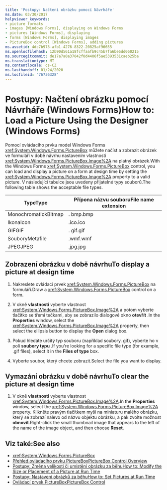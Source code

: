 ```yaml
---
title: 'Postupy: Načtení obrázku pomocí Návrháře'
ms.date: 03/30/2017
helpviewer_keywords:
- picture formats
- images [Windows Forms], displaying on Windows Forms
- pictures [Windows Forms], displaying
- forms [Windows Forms], displaying images
- PictureBox control [Windows Forms], adding pictures
ms.assetid: 4dc7b973-afb1-4276-8322-20825af96655
ms.openlocfilehash: 12b90d561a18fcffaafb9c45b7fa6be6dd060215
ms.sourcegitcommit: de17a7a0a37042f0d4406f5ae5393531caeb25ba
ms.translationtype: MT
ms.contentlocale: cs-CZ
ms.lasthandoff: 01/24/2020
ms.locfileid: "76736328"
---
```

# <a name="how-to-load-a-picture-using-the-designer-windows-forms"></a><span data-ttu-id="31780-102">Postupy: Načtení obrázku pomocí Návrháře (Windows Forms)</span><span class="sxs-lookup"><span data-stu-id="31780-102">How to: Load a Picture Using the Designer (Windows Forms)</span></span>

<span data-ttu-id="31780-103">Pomocí ovládacího prvku model Windows Forms <xref:System.Windows.Forms.PictureBox> můžete načíst a zobrazit obrázek ve formuláři v době návrhu nastavením vlastnosti <xref:System.Windows.Forms.PictureBox.Image%2A> na platný obrázek.</span><span class="sxs-lookup"><span data-stu-id="31780-103">With the Windows Forms <xref:System.Windows.Forms.PictureBox> control, you can load and display a picture on a form at design time by setting the <xref:System.Windows.Forms.PictureBox.Image%2A> property to a valid picture.</span></span> <span data-ttu-id="31780-104">V následující tabulce jsou uvedeny přijatelné typy souborů.</span><span class="sxs-lookup"><span data-stu-id="31780-104">The following table shows the acceptable file types.</span></span>

|<span data-ttu-id="31780-105">Type</span><span class="sxs-lookup"><span data-stu-id="31780-105">Type</span></span>|<span data-ttu-id="31780-106">Přípona názvu souboru</span><span class="sxs-lookup"><span data-stu-id="31780-106">File name extension</span></span>|
|---|---|
|<span data-ttu-id="31780-107">Monochromatick</span><span class="sxs-lookup"><span data-stu-id="31780-107">Bitmap</span></span>|<span data-ttu-id="31780-108">. bmp</span><span class="sxs-lookup"><span data-stu-id="31780-108">.bmp</span></span>|
|<span data-ttu-id="31780-109">Ikona</span><span class="sxs-lookup"><span data-stu-id="31780-109">Icon</span></span>|<span data-ttu-id="31780-110">.ico</span><span class="sxs-lookup"><span data-stu-id="31780-110">.ico</span></span>|
|<span data-ttu-id="31780-111">GIF</span><span class="sxs-lookup"><span data-stu-id="31780-111">GIF</span></span>|<span data-ttu-id="31780-112">. gif</span><span class="sxs-lookup"><span data-stu-id="31780-112">.gif</span></span>|
|<span data-ttu-id="31780-113">Soubory</span><span class="sxs-lookup"><span data-stu-id="31780-113">Metafile</span></span>|<span data-ttu-id="31780-114">.wmf</span><span class="sxs-lookup"><span data-stu-id="31780-114">.wmf</span></span>|
|<span data-ttu-id="31780-115">JPEG</span><span class="sxs-lookup"><span data-stu-id="31780-115">JPEG</span></span>|<span data-ttu-id="31780-116">.jpg</span><span class="sxs-lookup"><span data-stu-id="31780-116">.jpg</span></span>|

## <a name="to-display-a-picture-at-design-time"></a><span data-ttu-id="31780-117">Zobrazení obrázku v době návrhu</span><span class="sxs-lookup"><span data-stu-id="31780-117">To display a picture at design time</span></span>

1. <span data-ttu-id="31780-118">Nakreslete ovládací prvek <xref:System.Windows.Forms.PictureBox> na formuláři.</span><span class="sxs-lookup"><span data-stu-id="31780-118">Draw a <xref:System.Windows.Forms.PictureBox> control on a form.</span></span>

2. <span data-ttu-id="31780-119">V okně **vlastnosti** vyberte vlastnost <xref:System.Windows.Forms.PictureBox.Image%2A> a potom vyberte tlačítko se třemi tečkami, aby se zobrazilo dialogové okno **otevřít** .</span><span class="sxs-lookup"><span data-stu-id="31780-119">In the **Properties** window, select the <xref:System.Windows.Forms.PictureBox.Image%2A> property, then select the ellipsis button to display the **Open** dialog box.</span></span>

3. <span data-ttu-id="31780-120">Pokud hledáte určitý typ souboru (například soubory. gif), vyberte ho v poli **soubory typu** .</span><span class="sxs-lookup"><span data-stu-id="31780-120">If you're looking for a specific file type (for example, .gif files), select it in the **Files of type** box.</span></span>

4. <span data-ttu-id="31780-121">Vyberte soubor, který chcete zobrazit.</span><span class="sxs-lookup"><span data-stu-id="31780-121">Select the file you want to display.</span></span>

## <a name="to-clear-the-picture-at-design-time"></a><span data-ttu-id="31780-122">Vymazání obrázku v době návrhu</span><span class="sxs-lookup"><span data-stu-id="31780-122">To clear the picture at design time</span></span>

1. <span data-ttu-id="31780-123">V okně **vlastnosti** vyberte vlastnost <xref:System.Windows.Forms.PictureBox.Image%2A>.</span><span class="sxs-lookup"><span data-stu-id="31780-123">In the **Properties** window, select the <xref:System.Windows.Forms.PictureBox.Image%2A> property.</span></span> <span data-ttu-id="31780-124">Klikněte pravým tlačítkem myši na miniaturu malého obrázku, který se zobrazí nalevo od názvu objektu obrázku, a pak zvolte možnost **obnovit**.</span><span class="sxs-lookup"><span data-stu-id="31780-124">Right-click the small thumbnail image that appears to the left of the name of the image object, and then choose **Reset**.</span></span>

## <a name="see-also"></a><span data-ttu-id="31780-125">Viz také:</span><span class="sxs-lookup"><span data-stu-id="31780-125">See also</span></span>

- <xref:System.Windows.Forms.PictureBox>
- [<span data-ttu-id="31780-126">Přehled ovládacího prvku PictureBox</span><span class="sxs-lookup"><span data-stu-id="31780-126">PictureBox Control Overview</span></span>](picturebox-control-overview-windows-forms.md)
- [<span data-ttu-id="31780-127">Postupy: Změna velikosti či umístění obrázku za běhu</span><span class="sxs-lookup"><span data-stu-id="31780-127">How to: Modify the Size or Placement of a Picture at Run Time</span></span>](how-to-modify-the-size-or-placement-of-a-picture-at-run-time-windows-forms.md)
- [<span data-ttu-id="31780-128">Postupy: Nastavení obrázků za běhu</span><span class="sxs-lookup"><span data-stu-id="31780-128">How to: Set Pictures at Run Time</span></span>](how-to-set-pictures-at-run-time-windows-forms.md)
- [<span data-ttu-id="31780-129">Ovládací prvek PictureBox</span><span class="sxs-lookup"><span data-stu-id="31780-129">PictureBox Control</span></span>](picturebox-control-windows-forms.md)
